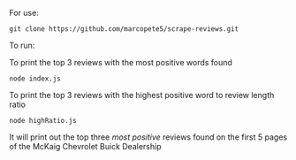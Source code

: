 For use: 

```git clone https://github.com/marcopete5/scrape-reviews.git```

To run: 

To print the top 3 reviews with the most positive words found

```node index.js```

To print the top 3 reviews with the highest positive word to review length ratio

```node highRatio.js```

It will print out the top three *most positive* reviews found on the first 5 pages of the McKaig Chevrolet Buick Dealership


